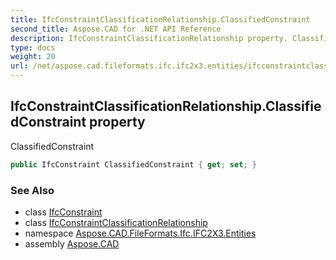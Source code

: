 ```yaml
---
title: IfcConstraintClassificationRelationship.ClassifiedConstraint
second_title: Aspose.CAD for .NET API Reference
description: IfcConstraintClassificationRelationship property. ClassifiedConstraint
type: docs
weight: 20
url: /net/aspose.cad.fileformats.ifc.ifc2x3.entities/ifcconstraintclassificationrelationship/classifiedconstraint/
---
```

## IfcConstraintClassificationRelationship.ClassifiedConstraint property

ClassifiedConstraint

```csharp
public IfcConstraint ClassifiedConstraint { get; set; }
```

### See Also

* class [IfcConstraint](../../ifcconstraint/)
* class [IfcConstraintClassificationRelationship](../)
* namespace [Aspose.CAD.FileFormats.Ifc.IFC2X3.Entities](../../ifcconstraintclassificationrelationship/)
* assembly [Aspose.CAD](../../../)


